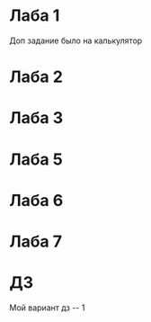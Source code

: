 # Лаба 1
Доп задание было на калькулятор

# Лаба 2

# Лаба 3

# Лаба 5

# Лаба 6

# Лаба 7

# ДЗ
Мой вариант дз -- 1